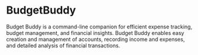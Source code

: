 # BudgetBuddy

Budget Buddy is a command-line companion for efficient expense tracking, budget management, and financial insights. Budget Buddy enables easy creation and management of accounts, recording income and expenses, and detailed analysis of financial transactions.
